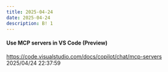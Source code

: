 ```yaml
---
title: 2025-04-24
date: 2025-04-24
description: B! 1
---
```


#### Use MCP servers in VS Code (Preview)
https://code.visualstudio.com/docs/copilot/chat/mcp-servers<br>
2025/04/24 22:37:59<br>


